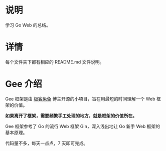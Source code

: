 # 说明

学习 Go Web 的总结。



# 详情

每个文件夹下都有相应的 README.md 文件说明。



# Gee 介绍

Gee 框架是由 [极客兔兔](https://geektutu.com/) 博主开源的小项目，旨在用最短的时间理解一个 Web 框架的价值。

**如果离开了框架，需要频繁手工处理的地方，就是框架的价值所在。**

Gee 框架参考了 Go 的流行 Web 框架 Gin，深入浅出地让 Go 新手 Web 框架的基本原理。

代码量不多，每天一点点，7 天即可完成。